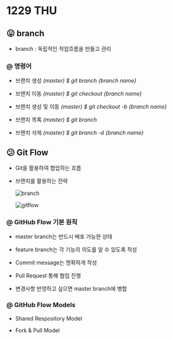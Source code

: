 # 1229 THU

## 😛 branch

- branch : 독립적인 작업흐름을 만들고 관리

### @ 명령어

- 브랜치 생성 *(master) $ git branch {branch name}*

- 브랜치 이동 *(master) $ git checkout {branch name}*

- 브랜치 생성 및 이동 *(master) $ git checkout -b {branch name}*

- 브랜치 목록 *(master) $ git branch*

- 브랜치 삭제 *(master) $ git branch -d {branch name}*

## 😕 Git Flow

- Git을 활용하여 협업하는 흐름

- 브랜치를 활용하는 전략

  ![branch](https://gmlwjd9405.github.io/images/types-of-git-branch/total-branch.png)

  ![gitflow](https://user-images.githubusercontent.com/121418205/209908818-1e02d725-12ca-4ead-9c7f-ff3ed34562b4.jpg)

### @ GitHub Flow 기본 원칙

- master branch는 반드시 배포 가능한 상태

- feature branch는 각 기능의 의도를 알 수 있도록 작성

- Commit message는 명확하게 작성

- Pull Request 통해 협업 진행

- 변경사항 반영하고 싶으면 master branch에 병합

### @ GitHub Flow Models

- Shared Respository Model

- Fork & Pull Model

